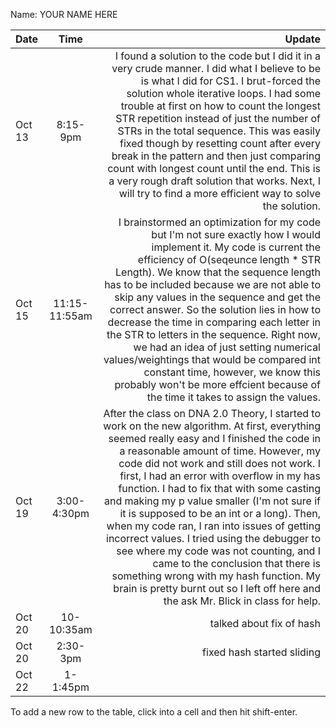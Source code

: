 Name: YOUR NAME HERE

| Date   |     Time      |                                                                                                                                                                                                                                                                                                                                                                                                                                                                                                                                                                                                                                                                                                                                     Update |
|:-------|:-------------:|-------------------------------------------------------------------------------------------------------------------------------------------------------------------------------------------------------------------------------------------------------------------------------------------------------------------------------------------------------------------------------------------------------------------------------------------------------------------------------------------------------------------------------------------------------------------------------------------------------------------------------------------------------------------------------------------------------------------------------------------:|
| Oct 13 |   8:15-9pm    |                                                                                                                                                             I found a solution to the code but I did it in a very crude manner. I did what I believe to be is what I did for CS1. I brut-forced the solution whole iterative loops. I had some trouble at first on how to count the longest STR repetition instead of just the number of STRs in the total sequence. This was easily fixed though by resetting count after every break in the pattern and then just comparing count with longest count until the end. This is a very rough draft solution that works. Next, I will try to find a more efficient way to solve the solution. |
| Oct 15 | 11:15-11:55am |                                                                                   I brainstormed an optimization for my code but I'm not sure exactly how I would implement it. My code is current the efficiency of O(seqeunce length * STR Length). We know that the sequence length has to be included because we are not able to skip any values in the sequence and get the correct answer. So the solution lies in how to decrease the time in comparing each letter in the STR to letters in the sequence. Right now, we had an idea of just setting numerical values/weightings that would be compared int constant time, however, we know this probably won't be more effcient because of the time it takes to assign the values. |
| Oct 19 |  3:00-4:30pm  | After the class on DNA 2.0 Theory, I started to work on the new algorithm. At first, everything seemed really easy and I finished the code in a reasonable amount of time. However, my code did not work and still does not work. I first, I had an error with overflow in my has function. I had to fix that with some casting and making my p value smaller (I'm not sure if it is supposed to be an int or a long). Then, when my code ran, I ran into issues of getting incorrect values. I tried using the debugger to see where my code was not counting, and I came to the conclusion that there is something wrong with my hash function. My brain is pretty burnt out so I left off here and the ask Mr. Blick in class for help. |
| Oct 20 |  10-10:35am   |                                                                                                                                                                                                                                                                                                                                                                                                                                                                                                                                                                                                                                                                                                                   talked about fix of hash |
| Oct 20 |   2:30-3pm    |                                                                                                                                                                                                                                                                                                                                                                                                                                                                                                                                                                                                                                                                                                                 fixed hash started sliding |
| Oct 22 |   1-1:45pm    |                                                                                                                                                                                                                                                                                                                                                                                                                                                                                                                                                                                                                                                                                                                                            |


To add a new row to the table, click into a cell and then hit shift-enter.